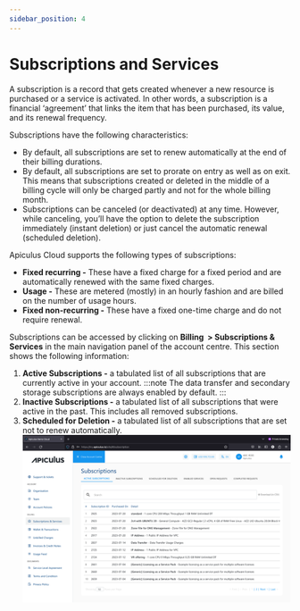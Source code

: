 ```yaml
---
sidebar_position: 4
---
```

# Subscriptions and Services

A subscription is a record that gets created whenever a new resource is purchased or a service is activated. In other words, a subscription is a financial ‘agreement’ that links the item that has been purchased, its value, and its renewal frequency.

Subscriptions have the following characteristics:

- By default, all subscriptions are set to renew automatically at the end of their billing durations.
- By default, all subscriptions are set to prorate on entry as well as on exit. This means that subscriptions created or deleted in the middle of a billing cycle will only be charged partly and not for the whole billing month.
- Subscriptions can be canceled (or deactivated) at any time. However, while canceling, you’ll have the option to delete the subscription immediately (instant deletion) or just cancel the automatic renewal (scheduled deletion).

Apiculus Cloud supports the following types of subscriptions:

- **Fixed recurring -** These have a fixed charge for a fixed period and are automatically renewed with the same fixed charges.
- **Usage -** These are metered (mostly) in an hourly fashion and are billed on the number of usage hours.
- **Fixed non-recurring -** These have a fixed one-time charge and do not require renewal.

Subscriptions can be accessed by clicking on **Billing  > Subscriptions & Services** in the main navigation panel of the account centre. This section shows the following information:

1. **Active Subscriptions -** a tabulated list of all subscriptions that are currently active in your account.
   :::note
   The data transfer and secondary storage subscriptions are always enabled by default.
   :::
2. **Inactive Subscriptions -** a tabulated list of all subscriptions that were active in the past. This includes all removed subscriptions.
3. **Scheduled for Deletion -** a tabulated list of all subscriptions that are set not to renew automatically.
	![Subscriptions and Services](img/SubscriptionsandServices.png)



